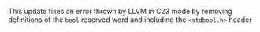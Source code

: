 This update fixes an error thrown by LLVM in C23 mode by removing definitions of the `bool` reserved word and including the `<stdbool.h>` header
